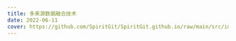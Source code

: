 ```yaml
---
title: 多来源数据融合技术
date: 2022-06-11
cover: https://github.com/SpiritGit/SpiritGit.github.io/raw/main/src/images/covers/data_fusion.png
---
```

